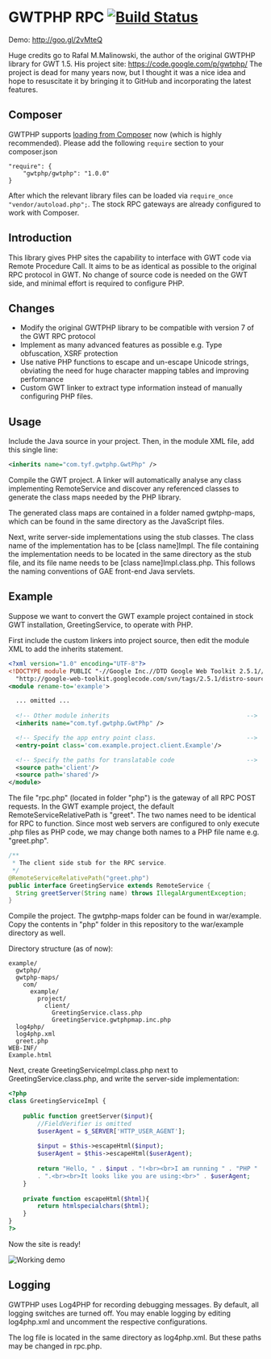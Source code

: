 # GWTPHP RPC [![Build Status](https://travis-ci.org/tengyifei/gwtphp.svg?branch=master)](https://travis-ci.org/tengyifei/gwtphp)

Demo: http://goo.gl/2vMteQ

Huge credits go to Rafal M.Malinowski, the author of the original GWTPHP library for GWT 1.5. His project site: https://code.google.com/p/gwtphp/
The project is dead for many years now, but I thought it was a nice idea and hope to resuscitate it by bringing it to GitHub and incorporating the latest features.

## Composer ##
GWTPHP supports [loading from Composer](https://packagist.org/packages/gwtphp/gwtphp) now (which is highly recommended). Please add the following `require` section to your composer.json
```
"require": {
    "gwtphp/gwtphp": "1.0.0"
}
```
After which the relevant library files can be loaded via `require_once "vendor/autoload.php";`. The stock RPC gateways are already configured to work with Composer.

## Introduction ##
This library gives PHP sites the capability to interface with GWT code via Remote Procedure Call. It aims to be as identical as possible to the original RPC protocol in GWT. No change of source code is needed on the GWT side, and minimal effort is required to configure PHP.

## Changes ##
* Modify the original GWTPHP library to be compatible with version 7 of the GWT RPC protocol
* Implement as many advanced features as possible e.g. Type obfuscation, XSRF protection
* Use native PHP functions to escape and un-escape Unicode strings, obviating the need for huge character mapping tables and improving performance
* Custom GWT linker to extract type information instead of manually configuring PHP files.

## Usage ##
Include the Java source in your project. Then, in the module XML file, add this single line:
```XML
<inherits name="com.tyf.gwtphp.GwtPhp" />
```
Compile the GWT project. A linker will automatically analyse any class implementing RemoteService and discover any referenced classes to generate the class maps needed by the PHP library.

The generated class maps are contained in a folder named gwtphp-maps, which can be found in the same directory as the JavaScript files.

Next, write server-side implementations using the stub classes. The class name of the implementation has to be [class name]Impl. The file containing the implementation needs to be located in the same directory as the stub file, and its file name needs to be [class name]Impl.class.php. This follows the naming conventions of GAE front-end Java servlets.

## Example ##
Suppose we want to convert the GWT example project contained in stock GWT installation, GreetingService, to operate with PHP.

First include the custom linkers into project source, then edit the module XML to add the inherits statement.
```XML
<?xml version="1.0" encoding="UTF-8"?>
<!DOCTYPE module PUBLIC "-//Google Inc.//DTD Google Web Toolkit 2.5.1//EN"
  "http://google-web-toolkit.googlecode.com/svn/tags/2.5.1/distro-source/core/src/gwt-module.dtd">
<module rename-to='example'>

  ... omitted ...
  
  <!-- Other module inherits                                      -->
  <inherits name="com.tyf.gwtphp.GwtPhp" />

  <!-- Specify the app entry point class.                         -->
  <entry-point class='com.example.project.client.Example'/>

  <!-- Specify the paths for translatable code                    -->
  <source path='client'/>
  <source path='shared'/>
</module>
```
The file "rpc.php" (located in folder "php") is the gateway of all RPC POST requests. In the GWT example project, the default RemoteServiceRelativePath is "greet". The two names need to be identical for RPC to function. Since most web servers are configured to only execute .php files as PHP code, we may change both names to a PHP file name e.g. "greet.php".
```Java
/**
 * The client side stub for the RPC service.
 */
@RemoteServiceRelativePath("greet.php")
public interface GreetingService extends RemoteService {
  String greetServer(String name) throws IllegalArgumentException;
}
```
Compile the project. The gwtphp-maps folder can be found in war/example. Copy the contents in "php" folder in this repository to the war/example directory as well.

Directory structure (as of now):
```
example/
  gwtphp/
  gwtphp-maps/
    com/
      example/
        project/
          client/
            GreetingService.class.php
            GreetingService.gwtphpmap.inc.php
  log4php/
  log4php.xml
  greet.php
WEB-INF/
Example.html
```
Next, create GreetingServiceImpl.class.php next to GreetingService.class.php, and write the server-side implementation:
```PHP
<?php
class GreetingServiceImpl {
	
	public function greetServer($input){
		//FieldVerifier is omitted
		$userAgent = $_SERVER['HTTP_USER_AGENT'];
		
		$input = $this->escapeHtml($input);
		$userAgent = $this->escapeHtml($userAgent);
		
		return "Hello, " . $input . "!<br><br>I am running " . "PHP " . phpversion()
        . ".<br><br>It looks like you are using:<br>" . $userAgent;
	}
	
	private function escapeHtml($html){
		return htmlspecialchars($html);
	}
}
?>
```
Now the site is ready!

![Working demo](http://i58.tinypic.com/kcccir.png)

## Logging ##
GWTPHP uses Log4PHP for recording debugging messages. By default, all logging switches are turned off. You may enable logging by editing log4php.xml and uncomment the respective configurations.

The log file is located in the same directory as log4php.xml. But these paths may be changed in rpc.php.